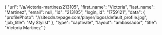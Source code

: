 {
    "url": "\/a\/victoria-martinez\/213105",
    "first_name": "Victoria",
    "last_name": "Martinez",
    "email": null,
    "id": "213105",
    "login_id": "1759121",
    "data": {
        "profilePhoto": "\/\/sitecdn.tvpage.com\/player\/logos\/default_profile.jpg",
        "job_title": "My Stylist"
    },
    "type": "captivate",
    "layout": "ambassador",
    "title": "Victoria Martinez"
}